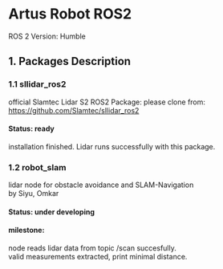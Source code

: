 # Artus Robot ROS2
ROS 2 Version: Humble
## 1. Packages Description
### 1.1 sllidar_ros2
official Slamtec Lidar S2 ROS2 Package:
please clone from:
https://github.com/Slamtec/sllidar_ros2
#### **Status**: ready
installation finished. Lidar runs successfully with this package. 
### 1.2 robot_slam
lidar node for obstacle avoidance and SLAM-Navigation  
by Siyu, Omkar
#### **Status**: under developing
#### **milestone**: 
node reads lidar data from topic /scan succesfully.  
valid measurements extracted, print minimal distance. 
